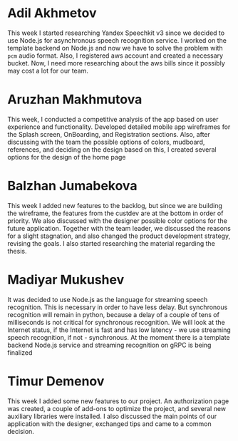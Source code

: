 # Adil Akhmetov
This week I started researching Yandex Speechkit v3 since we decided to use Node.js for asynchronous speech recognition service. I worked on the template backend on Node.js and now we have to solve the problem with `pcm` audio format. Also, I registered aws account and created a necessary bucket. Now, I need more researching about the aws bills since it possibly may cost a lot for our team.
# Aruzhan Makhmutova
This week, I conducted a competitive analysis of the app based on user experience and functionality. Developed detailed mobile app wireframes for the Splash screen, OnBoarding, and Registration sections.
Also, after discussing with the team the possible options of colors, mudboard, references, and deciding on the design based on this, I created several options for the design of the home page

# Balzhan Jumabekova
This week I added new features to the backlog, but since we are building the wireframe, the features from the custdev are at the bottom in order of priority. We also discussed with the designer possible color options for the future application. Together with the team leader, we discussed the reasons for a slight stagnation, and also changed the product development strategy, revising the goals. I also started researching the material regarding the thesis.

# Madiyar Mukushev
It was decided to use Node.js as the language for streaming speech recognition. This is necessary in order to have less delay. But synchronous recognition will remain in python, because a delay of a couple of tens of milliseconds is not critical for synchronous recognition. We will look at the Internet status, if the Internet is fast and has low latency - we use streaming speech recognition, if not - synchronous. At the moment there is a template backend Node.js service and streaming recognition on gRPC is being finalized

# Timur Demenov
This week I added some new features to our project. An authorization page was created, a couple of add-ons to optimize the project, and several new auxiliary libraries were installed. I also discussed the main points of our application with the designer, exchanged tips and came to a common decision.